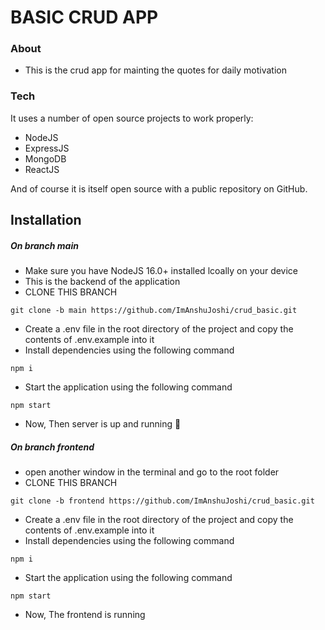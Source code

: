 # BASIC CRUD APP

### About

- This is the crud app for mainting the quotes for daily motivation
### Tech

It uses a number of open source projects to work properly:

- NodeJS
- ExpressJS
- MongoDB
- ReactJS

And of course it is itself  open source with a public repository
 on GitHub.

## Installation

##### On branch main


- Make sure you have NodeJS 16.0+ installed lcoally on your device
- This is the backend of the application
- CLONE THIS BRANCH
```
git clone -b main https://github.com/ImAnshuJoshi/crud_basic.git
```
- Create a .env file in the root directory of the project and copy the contents of .env.example into it
- Install dependencies using the following command

```
npm i
```
- Start the application using the following command

```
npm start
```
- Now, Then server is up and running 🚀

##### On branch frontend


- open another window in the terminal and go to the root folder 
- CLONE THIS BRANCH
```
git clone -b frontend https://github.com/ImAnshuJoshi/crud_basic.git
```
- Create a .env file in the root directory of the project and copy the contents of .env.example into it
- Install dependencies using the following command
```
npm i
```
- Start the application using the following command

```
npm start
```
- Now, The frontend is running
